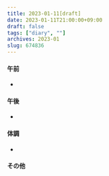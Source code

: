 ```yaml
---
title: 2023-01-11[draft]
date: 2023-01-11T21:00:00+09:00
draft: false
tags: ["diary", ""]
archives: 2023-01
slug: 674836
---
```

#### 午前
- 
#### 午後
- 
#### 体調
- 
#### その他